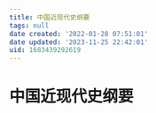 ```yaml
---
title: 中国近现代史纲要
tags: null
date created: '2022-01-28 07:51:01'
date updated: '2023-11-25 22:42:01'
uid: 1683439292619
---
```


# 中国近现代史纲要
